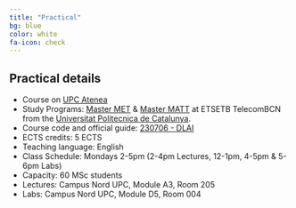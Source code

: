 ```yaml
---
title: "Practical"
bg: blue
color: white
fa-icon: check
---
```


## Practical details

* Course on [UPC Atenea](https://atenea.upc.edu/course/view.php?id=56105)
* Study Programs: [Master MET](https://etsetb.upc.edu/ca/estudis/masters/master-en-enginyeria-de-telecomunicacio-met) & [Master MATT](https://telecos.upc.edu/ca/estudis/masters/masters-degree-in-advanced-telecommunication-technologies-matt) at ETSETB TelecomBCN from the [Universitat Politecnica de Catalunya](http://www.upc.edu/?set_language=en).
* Course code and official guide: [230706 - DLAI](http://www.etsetb.upc.edu/documents/guia_docent/assignatures/all/ang/230706.pdf)
* ECTS credits: 5 ECTS
* Teaching language: English
* Class Schedule: Mondays 2-5pm (2-4pm Lectures, 12-1pm, 4-5pm & 5-6pm Labs)
* Capacity: 60 MSc students
* Lectures: Campus Nord UPC, Module A3, Room 205
* Labs: Campus Nord UPC, Module D5, Room 004
